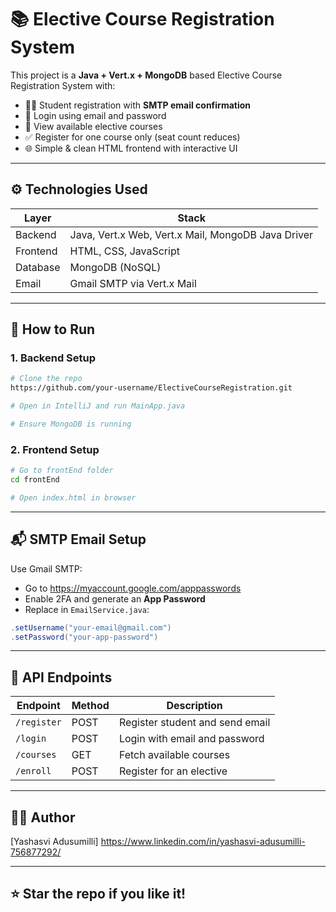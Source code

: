 # 📚 Elective Course Registration System

This project is a **Java + Vert.x + MongoDB** based Elective Course Registration System with:

- 🧑‍🎓 Student registration with **SMTP email confirmation**
- 🔐 Login using email and password
- 📘 View available elective courses
- ✅ Register for one course only (seat count reduces)
- 🌐 Simple & clean HTML frontend with interactive UI

---

## ⚙️ Technologies Used

| Layer       | Stack                          |
|-------------|---------------------------------|
| Backend     | Java, Vert.x Web, Vert.x Mail, MongoDB Java Driver |
| Frontend    | HTML, CSS, JavaScript          |
| Database    | MongoDB (NoSQL)                |
| Email       | Gmail SMTP via Vert.x Mail     |

---

## 🚀 How to Run

### 1. Backend Setup
```bash
# Clone the repo
https://github.com/your-username/ElectiveCourseRegistration.git

# Open in IntelliJ and run MainApp.java

# Ensure MongoDB is running
```

### 2. Frontend Setup
```bash
# Go to frontEnd folder
cd frontEnd

# Open index.html in browser
```

---

## 📬 SMTP Email Setup
Use Gmail SMTP:
- Go to https://myaccount.google.com/apppasswords
- Enable 2FA and generate an **App Password**
- Replace in `EmailService.java`:
```java
.setUsername("your-email@gmail.com")
.setPassword("your-app-password")
```

---

## 🔗 API Endpoints
| Endpoint           | Method | Description                    |
|--------------------|--------|--------------------------------|
| `/register`        | POST   | Register student and send email|
| `/login`           | POST   | Login with email and password  |
| `/courses`         | GET    | Fetch available courses        |
| `/enroll`          | POST   | Register for an elective       |

---

## 👨‍💻 Author
[Yashasvi Adusumilli]
https://www.linkedin.com/in/yashasvi-adusumilli-756877292/

---

## ⭐ Star the repo if you like it!
